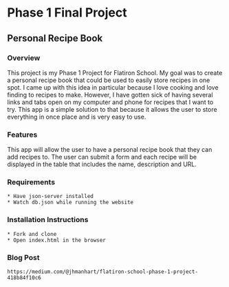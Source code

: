 # Phase 1 Final Project
## Personal Recipe Book

### Overview
This project is my Phase 1 Project for Flatiron School. My goal was to create a personal recipe book that could be used to easily store recipes in one spot. I came up with this idea in particular because I love cooking and love finding to recipes to make. However, I have gotten sick of having several links and tabs open on my computer and phone for recipes that I want to try. This app is a simple solution to that because it allows the user to store everything in once place and is very easy to use. 

### Features
This app will allow the user to have a personal recipe book that they can add recipes to. The user can submit a form and each recipe will be displayed in the table that includes the name, description and URL. 

### Requirements
    * Have json-server installed
    * Watch db.json while running the website


### Installation Instructions
    * Fork and clone
    * Open index.html in the browser

### Blog Post
    https://medium.com/@jhmanhart/flatiron-school-phase-1-project-418b84f10c6


